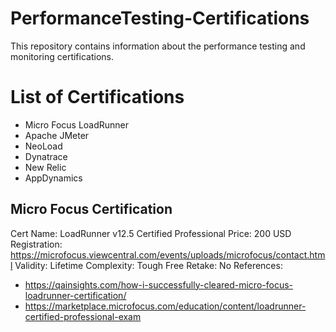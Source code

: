 # PerformanceTesting-Certifications
This repository contains information about the performance testing and monitoring certifications.

# List of Certifications

* Micro Focus LoadRunner
* Apache JMeter
* NeoLoad
* Dynatrace
* New Relic
* AppDynamics

## Micro Focus Certification
Cert Name: LoadRunner v12.5 Certified Professional
Price: 200 USD
Registration: https://microfocus.viewcentral.com/events/uploads/microfocus/contact.html
Validity: Lifetime
Complexity: Tough
Free Retake: No
References: 
* https://qainsights.com/how-i-successfully-cleared-micro-focus-loadrunner-certification/
* https://marketplace.microfocus.com/education/content/loadrunner-certified-professional-exam
